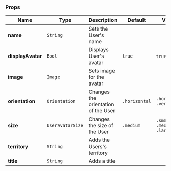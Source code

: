 ### Props
| Name | Type | Description | Default | Values |
| --- | ----------- | --------- | --------- | --------- |
| **name** | `String` | Sets the User's name |  |  |
| **displayAvatar** | `Bool` | Displays User's avatar | `true` | `true` `false` |
| **image** | `Image` | Sets image for the avatar |  |  |
| **orientation** | `Orientation` | Changes the orientation of the User | `.horizontal` | `.horizontal` `.verticle` |
| **size** | `UserAvatarSize` | Changes the size of the User | `.medium` | `.small` `.medium` `.large` |
| **territory** | `String` | Adds the Users's territory |  |  |
| **title** | `String` | Adds a title |  |  |